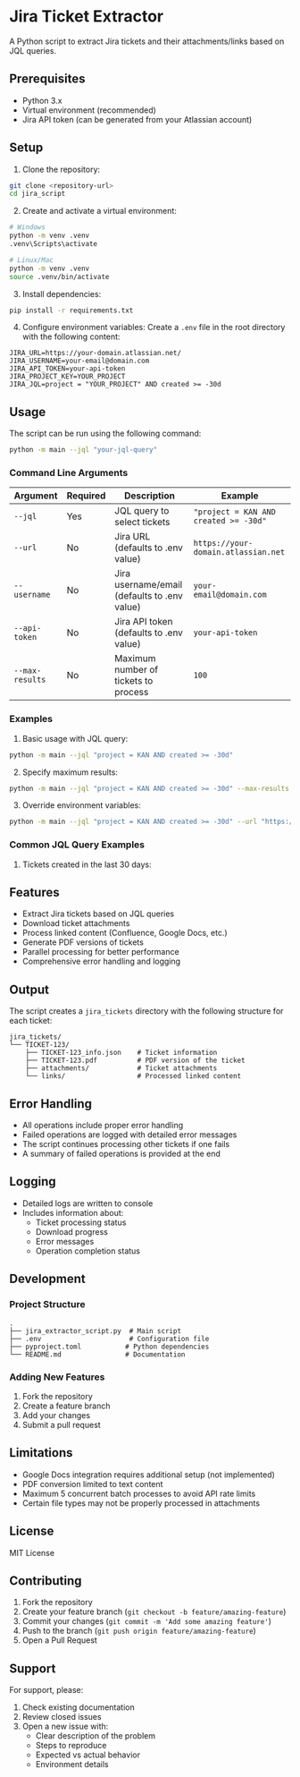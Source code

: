 # Jira Ticket Extractor

A Python script to extract Jira tickets and their attachments/links based on JQL queries.

## Prerequisites

- Python 3.x
- Virtual environment (recommended)
- Jira API token (can be generated from your Atlassian account)

## Setup

1. Clone the repository:

```bash
git clone <repository-url>
cd jira_script
```

2. Create and activate a virtual environment:

```bash
# Windows
python -m venv .venv
.venv\Scripts\activate

# Linux/Mac
python -m venv .venv
source .venv/bin/activate
```

3. Install dependencies:

```bash
pip install -r requirements.txt
```

4. Configure environment variables:
   Create a `.env` file in the root directory with the following content:

```env
JIRA_URL=https://your-domain.atlassian.net/
JIRA_USERNAME=your-email@domain.com
JIRA_API_TOKEN=your-api-token
JIRA_PROJECT_KEY=YOUR_PROJECT
JIRA_JQL=project = "YOUR_PROJECT" AND created >= -30d
```

## Usage

The script can be run using the following command:

```bash
python -m main --jql "your-jql-query"
```

### Command Line Arguments

| Argument        | Required | Description                                  | Example                               |
| --------------- | -------- | -------------------------------------------- | ------------------------------------- |
| `--jql`         | Yes      | JQL query to select tickets                  | `"project = KAN AND created >= -30d"` |
| `--url`         | No       | Jira URL (defaults to .env value)            | `https://your-domain.atlassian.net`   |
| `--username`    | No       | Jira username/email (defaults to .env value) | `your-email@domain.com`               |
| `--api-token`   | No       | Jira API token (defaults to .env value)      | `your-api-token`                      |
| `--max-results` | No       | Maximum number of tickets to process         | `100`                                 |

### Examples

1. Basic usage with JQL query:

```bash
python -m main --jql "project = KAN AND created >= -30d"
```

2. Specify maximum results:

```bash
python -m main --jql "project = KAN AND created >= -30d" --max-results 50
```

3. Override environment variables:

```bash
python -m main --jql "project = KAN AND created >= -30d" --url "https://custom-domain.atlassian.net" --username "different@email.com" --api-token "your-token"
```

### Common JQL Query Examples

1. Tickets created in the last 30 days:

## Features

- Extract Jira tickets based on JQL queries
- Download ticket attachments
- Process linked content (Confluence, Google Docs, etc.)
- Generate PDF versions of tickets
- Parallel processing for better performance
- Comprehensive error handling and logging

## Output

The script creates a `jira_tickets` directory with the following structure for each ticket:

```
jira_tickets/
└── TICKET-123/
    ├── TICKET-123_info.json    # Ticket information
    ├── TICKET-123.pdf          # PDF version of the ticket
    ├── attachments/            # Ticket attachments
    └── links/                  # Processed linked content
```

## Error Handling

- All operations include proper error handling
- Failed operations are logged with detailed error messages
- The script continues processing other tickets if one fails
- A summary of failed operations is provided at the end

## Logging

- Detailed logs are written to console
- Includes information about:
  - Ticket processing status
  - Download progress
  - Error messages
  - Operation completion status

## Development

### Project Structure

```
.
├── jira_extractor_script.py  # Main script
├── .env                      # Configuration file
├── pyproject.toml           # Python dependencies
└── README.md                # Documentation
```

### Adding New Features

1. Fork the repository
2. Create a feature branch
3. Add your changes
4. Submit a pull request

## Limitations

- Google Docs integration requires additional setup (not implemented)
- PDF conversion limited to text content
- Maximum 5 concurrent batch processes to avoid API rate limits
- Certain file types may not be properly processed in attachments

## License

MIT License

## Contributing

1. Fork the repository
2. Create your feature branch (`git checkout -b feature/amazing-feature`)
3. Commit your changes (`git commit -m 'Add some amazing feature'`)
4. Push to the branch (`git push origin feature/amazing-feature`)
5. Open a Pull Request

## Support

For support, please:

1. Check existing documentation
2. Review closed issues
3. Open a new issue with:
   - Clear description of the problem
   - Steps to reproduce
   - Expected vs actual behavior
   - Environment details
